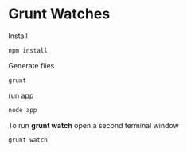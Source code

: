 # Grunt Watches

Install
```bash
npm install
```

Generate files
```bash
grunt
```

run app
```bash
node app
```


To run **grunt watch** open a second terminal window
```bash
grunt watch
```

